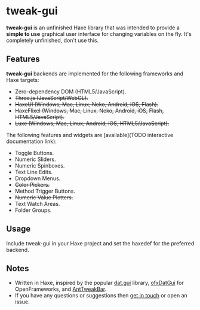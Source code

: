 # tweak-gui

**tweak-gui** is an unfinished Haxe library that was intended to provide a **simple to use** graphical user interface for changing variables on the fly. It's completely unfinished, don't use this.

## Features

**tweak-gui** backends are implemented for the following frameworks and Haxe targets:

* Zero-dependency DOM (HTML5/JavaScript).
* ~~Three.js (JavaScript/WebGL).~~
* ~~HaxeUI (Windows, Mac, Linux, Neko, Android, iOS, Flash).~~
* ~~HaxeFlixel (Windows, Mac, Linux, Neko, Android, iOS, Flash, HTML5/JavaScript).~~
* ~~Luxe (Windows, Mac, Linux, Android, iOS, HTML5/JavaScript).~~

The following features and widgets are [available](TODO interactive documentation link):

* Toggle Buttons.
* Numeric Sliders.
* Numeric Spinboxes.
* Text Line Edits.
* Dropdown Menus.
* ~~Color Pickers.~~
* Method Trigger Buttons.
* ~~Numeric Value Plotters.~~
* Text Watch Areas.
* Folder Groups.

## Usage

Include tweak-gui in your Haxe project and set the haxedef for the preferred backend.

## Notes
* Written in Haxe, inspired by the popular [dat.gui](https://github.com/dataarts/dat.gui) library, [ofxDatGui](https://github.com/braitsch/ofxDatGui) for OpenFrameworks, and [AntTweakBar](http://anttweakbar.sourceforge.net/doc/).
* If you have any questions or suggestions then [get in touch](http://samcodes.co.uk/contact) or open an issue.